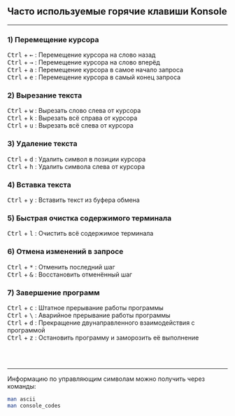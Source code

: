 ## Часто используемые горячие клавиши Konsole

---


### 1) Перемещение курсора

<kbd>Ctrl</kbd> + <kbd>←</kbd> : Перемещение курсора на слово назад  
<kbd>Ctrl</kbd> + <kbd>→</kbd> : Перемещение курсора на слово вперёд  
<kbd>Ctrl</kbd> + <kbd>a</kbd> : Перемещение курсора в самое начало запроса  
<kbd>Ctrl</kbd> + <kbd>e</kbd> : Перемещение курсора в самый конец запроса  

### 2) Вырезание текста

<kbd>Ctrl</kbd> + <kbd>w</kbd> : Вырезать слово слева от курсора  
<kbd>Ctrl</kbd> + <kbd>k</kbd> : Вырезать всё справа от курсора  
<kbd>Ctrl</kbd> + <kbd>u</kbd> : Вырезать всё слева от курсора  

### 3) Удаление текста

<kbd>Ctrl</kbd> + <kbd>d</kbd> : Удалить символ в позиции курсора  
<kbd>Ctrl</kbd> + <kbd>h</kbd> : Удалить символа слева от курсора

### 4) Вставка текста

<kbd>Ctrl</kbd> + <kbd>y</kbd> : Вставить текст из буфера обмена  

### 5) Быстрая очистка содержимого терминала

<kbd>Ctrl</kbd> + <kbd>l</kbd> : Очистить всё содержимое терминала  

### 6) Отмена изменений в запросе

<kbd>Ctrl</kbd> + <kbd>*</kbd> : Отменить последний шаг  
<kbd>Ctrl</kbd> + <kbd>&</kbd> : Восстановить отменённый шаг  

### 7) Завершение программ

<kbd>Ctrl</kbd> + <kbd>c</kbd>  : Штатное прерывание работы программы  
<kbd>Ctrl</kbd> + <kbd>\\</kbd> : Аварийное прерывание работы программы  
<kbd>Ctrl</kbd> + <kbd>d</kbd>  : Прекращение двунаправленного взаимодействия с программой  
<kbd>Ctrl</kbd> + <kbd>z</kbd>  : Остановить программу и заморозить её выполнение   
  
<br>  
<br>  

---  
Информацию по управляющим символам можно получить через команды:
```sh
man ascii
man console_codes
```



